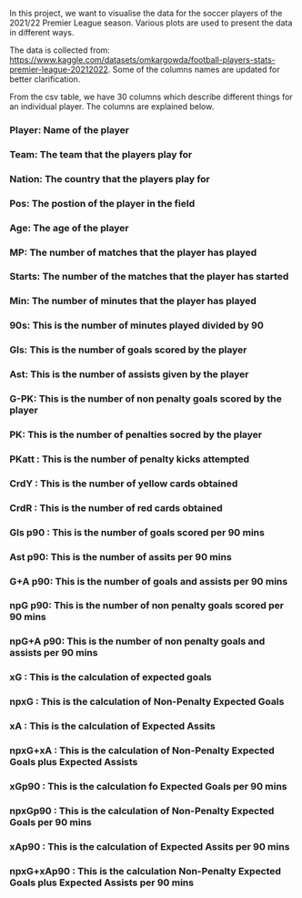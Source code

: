 In this project, we want to visualise the data for the soccer players of the 2021/22 Premier League season. Various plots are used to present the data in different ways.

The data is collected from: https://www.kaggle.com/datasets/omkargowda/football-players-stats-premier-league-20212022. Some of the columns names are updated for better clarification. 

From the csv table, we have 30 columns which describe different things for an individual player. The columns are explained below.

### Player: Name of the player
### Team: The team that the players play for
### Nation: The country that the players play for
### Pos: The postion of the player in the field
### Age: The age of the player
### MP: The number of matches that the player has played
### Starts: The number of the matches that the player has started
### Min: The number of minutes that the player has played
### 90s: This is the number of minutes played divided by 90
### Gls: This is the number of goals scored by the player
### Ast: This is the number of assists given by the player
### G-PK: This is the number of non penalty goals scored by the player
### PK: This is the number of penalties socred by the player
### PKatt : This is the number of penalty kicks attempted
### CrdY : This is the number of yellow cards obtained
### CrdR : This is the number of red cards obtained
### Gls p90 : This is the number of goals scored per 90 mins
### Ast p90: This is the number of assits per 90 mins
### G+A p90: This is the number of goals and assists per 90 mins
### npG p90: This is the number of non penalty goals scored per 90 mins
### npG+A p90: This is the number of non penalty goals and assists per 90 mins
### xG : This is the calculation of expected goals
### npxG : This is the calculation of Non-Penalty Expected Goals
### xA : This is the calculation of Expected Assits
### npxG+xA : This is the calculation of Non-Penalty Expected Goals plus Expected Assists
### xGp90 : This is the calculation fo Expected Goals per 90 mins
### npxGp90 : This is the calculation of Non-Penalty Expected Goals per 90 mins
### xAp90 : This is the calculation of Expected Assits per 90 mins
### npxG+xAp90 : This is the calculation Non-Penalty Expected Goals plus Expected Assists per 90 mins


